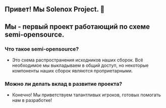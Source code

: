 ## Привет! Мы Solenox Project. 👋
## Мы - первый проект работающий по схеме semi-opensource.

### Что такое semi-opensource?
- Это схема распространения исходников наших сборок. Всё необходимое мы выкладываем в общий доступ, но некоторые компоненты наших сборок являются проприетарными. 

### Можно ли делать вклад в развитие проекта?
- Конечно! Мы приветствуем талантливых игроков, готовых помогать нам в разработке!
